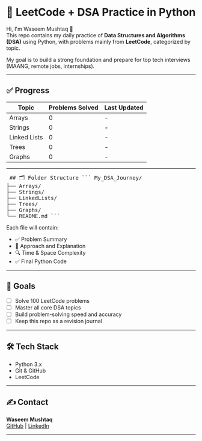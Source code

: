 # 🧠 LeetCode + DSA Practice in Python

Hi, I'm Waseem Mushtaq 👋  
This repo contains my daily practice of **Data Structures and Algorithms (DSA)** using Python, with problems mainly from **LeetCode**, categorized by topic.

My goal is to build a strong foundation and prepare for top tech interviews (MAANG, remote jobs, internships).

---

## ✅ Progress

| Topic          | Problems Solved | Last Updated |
|----------------|------------------|---------------|
| Arrays         | 0                | -             |
| Strings        | 0                | -             |
| Linked Lists   | 0                | -             |
| Trees          | 0                | -             |
| Graphs         | 0                | -             |

---

<pre> ## 🗂️ Folder Structure ``` My_DSA_Journey/ 
├── Arrays/ 
├── Strings/ 
├── LinkedLists/ 
├── Trees/ 
├── Graphs/ 
└── README.md ``` </pre>


Each file will contain:
- ✅ Problem Summary
- 🧠 Approach and Explanation
- 🔍 Time & Space Complexity
- ✅ Final Python Code

---

## 🚀 Goals

- [ ] Solve 100 LeetCode problems
- [ ] Master all core DSA topics
- [ ] Build problem-solving speed and accuracy
- [ ] Keep this repo as a revision journal

---

## 🛠 Tech Stack

- Python 3.x
- Git & GitHub
- LeetCode

---

## ✍️ Contact

**Waseem Mushtaq**  
[GitHub](https://github.com/waseem1302-x) | [LinkedIn](https://www.linkedin.com/in/waseem-mushtaq-1302-x/)

---
